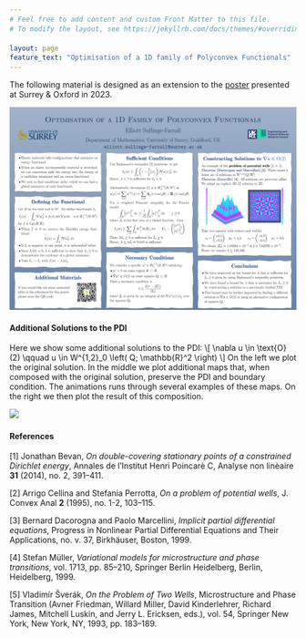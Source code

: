 ```yaml
---
# Feel free to add content and custom Front Matter to this file.
# To modify the layout, see https://jekyllrb.com/docs/themes/#overriding-theme-defaults

layout: page
feature_text: "Optimisation of a 1D family of Polyconvex Functionals"
---
```


The following material is designed as an extension to the [poster](/assets/poster1.pdf) presented at Surrey & Oxford in 2023.

![](/assets/poster1.jpg)

#### Additional Solutions to the PDI

Here we show some additional solutions to the PDI:
\\[ \nabla u \in \text{O}(2) \qquad u \in W^{1,2}_0 \left( Q; \mathbb{R}^2 \right) \\]
On the left we plot the original solution. In the middle we plot additional maps that, when composed with the original solution, preserve the PDI and boundary condition. The animations runs through several examples of these maps. On the right we then plot the result of this composition.

![](/assets/poster1.gif)

#### References

[1] Jonathan Bevan, *On double-covering stationary points of a constrained Dirichlet energy*, Annales de l’Institut Henri Poincarè C, Analyse non linèaire **31** (2014), no. 2, 391–411.

[2] Arrigo Cellina and Stefania Perrotta, *On a problem of potential wells*, J. Convex Anal **2** (1995), no. 1-2, 103–115.

[3] Bernard Dacorogna and Paolo Marcellini, *Implicit partial differential equations*, Progress in Nonlinear Partial Differential Equations and Their Applications, no. v. 37, Birkhäuser, Boston, 1999.

[4] Stefan Müller, *Variational models for microstructure and phase transitions*, vol. 1713, pp. 85–210, Springer Berlin Heidelberg, Berlin, Heidelberg, 1999.

[5] Vladimír Šverák, *On the Problem of Two Wells*, Microstructure and Phase Transition (Avner Friedman, Willard Miller, David Kinderlehrer, Richard James, Mitchell Luskin, and Jerry L. Ericksen, eds.), vol. 54, Springer New York, New York, NY, 1993, pp. 183–189.
